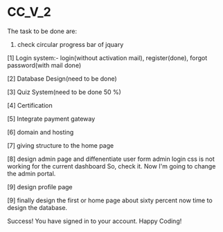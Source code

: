 # CC_V_2

The task to be done are:
1. check circular progress bar of jquary



[1]  Login system:- login(without activation mail),
register(done), forgot password(with mail done)

[2] Database Design(need to be done)

[3] Quiz System(need to be done 50 %)

[4] Certification

[5] Integrate payment gateway

[6] domain and hosting

[7] giving structure to the home page

[8] design admin page and diffenentiate user form admin login css is not working for the current dashboard So, check it. Now I'm going to change the admin portal.

[9] design profile page

[9] finally design the first or home page about sixty percent now time to design the database.



Success! You have signed in to your account. Happy Coding!

